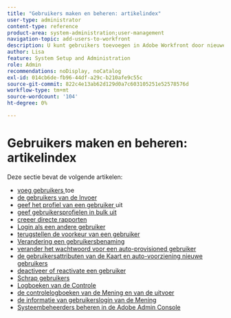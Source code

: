 ```yaml
---
title: "Gebruikers maken en beheren: artikelindex"
user-type: administrator
content-type: reference
product-area: system-administration;user-management
navigation-topic: add-users-to-workfront
description: U kunt gebruikers toevoegen in Adobe Workfront door nieuwe individuele gebruikers te maken of bestaande gebruikers te kopiëren.
author: Lisa
feature: System Setup and Administration
role: Admin
recommendations: noDisplay, noCatalog
exl-id: 014cb6de-fb96-44df-a29c-b210afe9c55c
source-git-commit: 822c4e13ab62d129d0a7c603105251e52578576d
workflow-type: tm+mt
source-wordcount: '104'
ht-degree: 0%

---
```


# Gebruikers maken en beheren: artikelindex

<!-- Audited: 2/2024 -->

Deze sectie bevat de volgende artikelen:

* [ voeg gebruikers ](../../../administration-and-setup/add-users/create-and-manage-users/add-users.md) toe
* [ de gebruikers van de Invoer ](../../../administration-and-setup/add-users/create-and-manage-users/import-users.md)
* [ geef het profiel van een gebruiker ](../../../administration-and-setup/add-users/create-and-manage-users/edit-a-users-profile.md) uit
* [ geef gebruikersprofielen in bulk uit ](../../../administration-and-setup/add-users/create-and-manage-users/edit-user-profiles-in-bulk.md)
* [ creeer directe rapporten ](../../../administration-and-setup/add-users/create-and-manage-users/create-direct-reports.md)
* [ Login als een andere gebruiker ](../../../administration-and-setup/add-users/create-and-manage-users/log-in-as-another-user.md)
* [ terugstellen de voorkeur van een gebruiker ](../../../administration-and-setup/add-users/create-and-manage-users/reset-a-users-preferences.md)
* [ Verandering een gebruikersbenaming ](../../../administration-and-setup/add-users/create-and-manage-users/change-a-username.md)
* [ verander het wachtwoord voor een auto-provisioned gebruiker ](../../../administration-and-setup/add-users/create-and-manage-users/change-pw-auto-provisioned-user.md)
* [ de gebruikersattributen van de Kaart en auto-voorziening nieuwe gebruikers ](../../../administration-and-setup/add-users/create-and-manage-users/map-user-attributes.md)
* [ deactiveer of reactivate een gebruiker ](../../../administration-and-setup/add-users/create-and-manage-users/deactivate-a-user.md)
* [ Schrap gebruikers ](../../../administration-and-setup/add-users/create-and-manage-users/delete-a-user.md)
* [ Logboeken van de Controle ](../../../administration-and-setup/add-users/create-and-manage-users/audit-logs.md)
* [ de controlelogboeken van de Mening en van de uitvoer ](../../../administration-and-setup/add-users/create-and-manage-users/view-and-export-audit-logs.md)
* [ de informatie van gebruikerslogin van de Mening ](../../../administration-and-setup/add-users/create-and-manage-users/view-user-login-info.md)
* [Systeembeheerders beheren in de Adobe Admin Console](../../../administration-and-setup/add-users/create-and-manage-users/admin-console.md)
